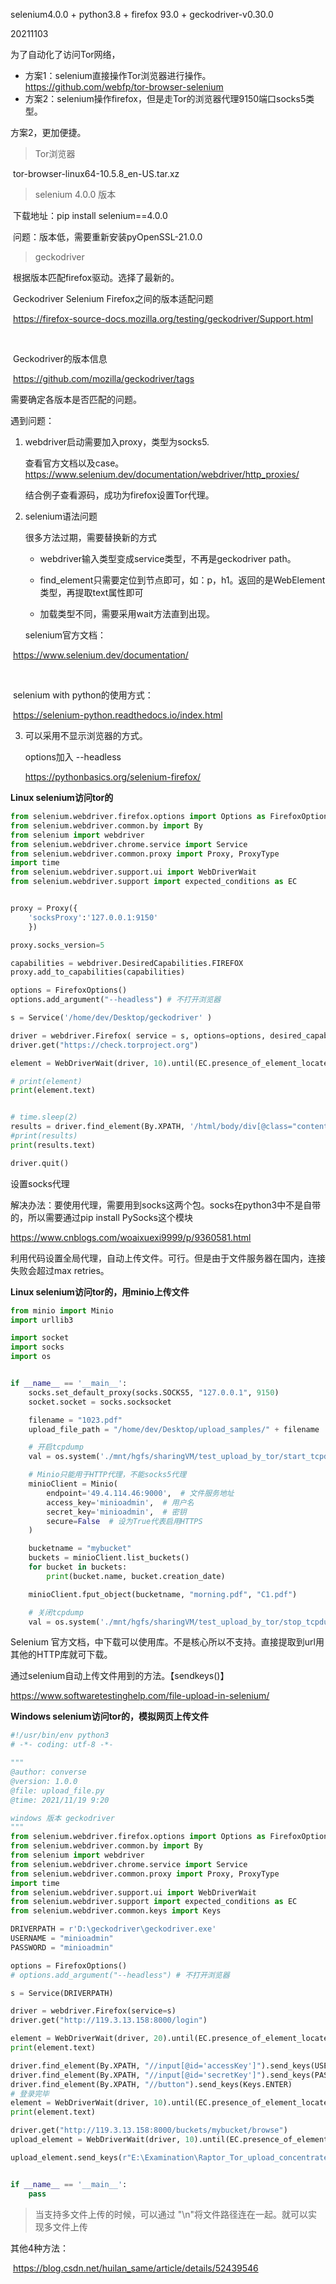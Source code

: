 

selenium4.0.0 + python3.8 + firefox 93.0 + geckodriver-v0.30.0 



20211103

为了自动化了访问Tor网络，

- 方案1：selenium直接操作Tor浏览器进行操作。https://github.com/webfp/tor-browser-selenium
- 方案2：selenium操作firefox，但是走Tor的浏览器代理9150端口socks5类型。

方案2，更加便捷。



> Tor浏览器

​	tor-browser-linux64-10.5.8_en-US.tar.xz



> selenium 4.0.0 版本	

​	下载地址：pip install selenium==4.0.0

​	问题：版本低，需要重新安装pyOpenSSL-21.0.0



> geckodriver

​	根据版本匹配firefox驱动。选择了最新的。

​	Geckodriver Selenium Firefox之间的版本适配问题

​	https://firefox-source-docs.mozilla.org/testing/geckodriver/Support.html

​	

​	Geckodriver的版本信息

​	https://github.com/mozilla/geckodriver/tags



需要确定各版本是否匹配的问题。



遇到问题：

1. webdriver启动需要加入proxy，类型为socks5.

   查看官方文档以及case。https://www.selenium.dev/documentation/webdriver/http_proxies/

   结合例子查看源码，成功为firefox设置Tor代理。

   

2. selenium语法问题

   很多方法过期，需要替换新的方式

   - webdriver输入类型变成service类型，不再是geckodriver path。

   - find_element只需要定位到节点即可，如：p，h1。返回的是WebElement类型，再提取text属性即可

   - 加载类型不同，需要采用wait方法直到出现。

   selenium官方文档：

​		https://www.selenium.dev/documentation/

​		

​		selenium with python的使用方式：

​		https://selenium-python.readthedocs.io/index.html



3. 可以采用不显示浏览器的方式。

   options加入 --headless

   https://pythonbasics.org/selenium-firefox/



**Linux selenium访问tor的**

```python
from selenium.webdriver.firefox.options import Options as FirefoxOptions
from selenium.webdriver.common.by import By
from selenium import webdriver
from selenium.webdriver.chrome.service import Service
from selenium.webdriver.common.proxy import Proxy, ProxyType
import time
from selenium.webdriver.support.ui import WebDriverWait
from selenium.webdriver.support import expected_conditions as EC


proxy = Proxy({
    'socksProxy':'127.0.0.1:9150'
    })

proxy.socks_version=5

capabilities = webdriver.DesiredCapabilities.FIREFOX
proxy.add_to_capabilities(capabilities)

options = FirefoxOptions()
options.add_argument("--headless") # 不打开浏览器

s = Service('/home/dev/Desktop/geckodriver' )

driver = webdriver.Firefox( service = s, options=options, desired_capabilities=capabilities)
driver.get("https://check.torproject.org")

element = WebDriverWait(driver, 10).until(EC.presence_of_element_located((By.XPATH, "/html/body/div[@class='content']/h1")))

# print(element)
print(element.text)


# time.sleep(2)
results = driver.find_element(By.XPATH, '/html/body/div[@class="content"]/p')
#print(results)
print(results.text)

driver.quit()
```



设置socks代理

解决办法：要使用代理，需要用到socks这两个包。socks在python3中不是自带的，所以需要通过pip install PySocks这个模块

https://www.cnblogs.com/woaixuexi9999/p/9360581.html



利用代码设置全局代理，自动上传文件。可行。但是由于文件服务器在国内，连接失败会超过max retries。

**Linux selenium访问tor的，用minio上传文件**

```Python
from minio import Minio
import urllib3

import socket
import socks
import os


if __name__ == '__main__':
    socks.set_default_proxy(socks.SOCKS5, "127.0.0.1", 9150)
    socket.socket = socks.socksocket

    filename = "1023.pdf"
    upload_file_path = "/home/dev/Desktop/upload_samples/" + filename

    # 开启tcpdump
    val = os.system('./mnt/hgfs/sharingVM/test_upload_by_tor/start_tcpdump_cmd.sh')

    # Minio只能用于HTTP代理，不能socks5代理
    minioClient = Minio(
        endpoint='49.4.114.46:9000',  # 文件服务地址
        access_key='minioadmin',  # 用户名
        secret_key='minioadmin',  # 密钥
        secure=False  # 设为True代表启用HTTPS
    )

    bucketname = "mybucket"
    buckets = minioClient.list_buckets()
    for bucket in buckets:
        print(bucket.name, bucket.creation_date)

    minioClient.fput_object(bucketname, "morning.pdf", "C1.pdf")

    # 关闭tcpdump
    val = os.system('./mnt/hgfs/sharingVM/test_upload_by_tor/stop_tcpdump_cmd.sh')
```



Selenium 官方文档，中下载可以使用库。不是核心所以不支持。直接提取到url用其他的HTTP库就可下载。



通过selenium自动上传文件用到的方法。【sendkeys()】

https://www.softwaretestinghelp.com/file-upload-in-selenium/



**Windows selenium访问tor的，模拟网页上传文件**

```python
#!/usr/bin/env python3
# -*- coding: utf-8 -*-

"""
@author: converse
@version: 1.0.0
@file: upload_file.py
@time: 2021/11/19 9:20

windows 版本 geckodriver
"""
from selenium.webdriver.firefox.options import Options as FirefoxOptions
from selenium.webdriver.common.by import By
from selenium import webdriver
from selenium.webdriver.chrome.service import Service
from selenium.webdriver.common.proxy import Proxy, ProxyType
import time
from selenium.webdriver.support.ui import WebDriverWait
from selenium.webdriver.support import expected_conditions as EC
from selenium.webdriver.common.keys import Keys

DRIVERPATH = r'D:\geckodriver\geckodriver.exe'
USERNAME = "minioadmin"
PASSWORD = "minioadmin"

options = FirefoxOptions()
# options.add_argument("--headless") # 不打开浏览器

s = Service(DRIVERPATH)

driver = webdriver.Firefox(service=s)
driver.get("http://119.3.13.158:8000/login")

element = WebDriverWait(driver, 20).until(EC.presence_of_element_located((By.XPATH, "//h1[@class='MuiTypography-root jss11 MuiTypography-h6']")))
print(element.text)

driver.find_element(By.XPATH, "//input[@id='accessKey']").send_keys(USERNAME)
driver.find_element(By.XPATH, "//input[@id='secretKey']").send_keys(PASSWORD)
driver.find_element(By.XPATH, "//button").send_keys(Keys.ENTER)
# 登录完毕
element = WebDriverWait(driver, 10).until(EC.presence_of_element_located((By.XPATH, "//h4")))
print(element.text)

driver.get("http://119.3.13.158:8000/buckets/mybucket/browse")
upload_element = WebDriverWait(driver, 10).until(EC.presence_of_element_located((By.XPATH, '//input[@type="file"]')))

upload_element.send_keys(r"E:\Examination\Raptor_Tor_upload_concentrate\readme.md")


if __name__ == '__main__':
    pass
```





> 当支持多文件上传的时候，可以通过 "\n"将文件路径连在一起。就可以实现多文件上传







其他4种方法：

​	https://blog.csdn.net/huilan_same/article/details/52439546